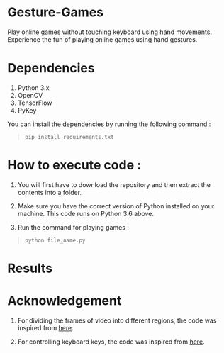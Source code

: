 # Gesture-Games

Play online games without touching keyboard using hand movements. Experience the fun of playing online games using hand gestures.

# Dependencies

1. Python 3.x
2. OpenCV
3. TensorFlow
4. PyKey

You can install the dependencies by running the following command :

> `pip install requirements.txt`

# How to execute code :

1. You will first have to download the repository and then extract the contents into a folder.

2. Make sure you have the correct version of Python installed on your machine. This code runs on Python 3.6 above.

3. Run the command for playing games :

>`python file_name.py`

# Results

# Acknowledgement

1. For dividing the frames of video into different regions, the code was inspired from [here](https://github.com/uvipen/AirGesture).

2. For controlling keyboard keys, the code was inspired from [here](https://github.com/andohuman/pyKey).





